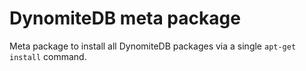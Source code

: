 # DynomiteDB meta package

Meta package to install all DynomiteDB packages via a single `apt-get install` command.
